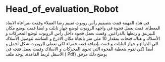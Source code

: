 # Head_of_evaluation_Robot
في هذه المهمة قمت بتصميم رأس روبوت تقييم رضا العملاء وقمت بمراعاة الابعاد المعطاة. قمت بعمل فجوة في واجهه الروبوت لوضع جهاز تابلت و ايضا قمت بوضع مكان للبيرينق و ربطها بالذراعين, وقمت بعمل فجوه داخل رأس الروبوت لوضع المحركات و الأسلاك و هناك فتحات بمقدار 10 ملي متر بإتجاة مكان الاذرع و الشاشه لتوصيل الأسلاك الى الذراع و جهاز التابلت و قمت بإضافة قبعه حمراء لكي تعطي الروبوت شكل أجمل و أيضا لكي تقوم بتغطية الفجوة التي تحوي المحركات و الاسلاك وقمت بعمل فتحه في الأسفل لربط القاعدة.
يوجد ملف ( Pdf) يوضح ذلك مرفق
